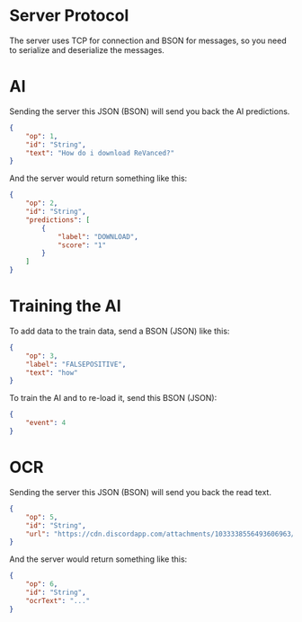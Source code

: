 # Server Protocol

The server uses TCP for connection and BSON for messages, so you need to serialize and deserialize the messages.

# AI

Sending the server this JSON (BSON) will send you back the AI predictions.

```json
{
    "op": 1,
    "id": "String", 
    "text": "How do i download ReVanced?"
}
```

And the server would return something like this:

```json
{
    "op": 2,
    "id": "String",
    "predictions": [
        {
            "label": "DOWNLOAD",
            "score": "1"
        }
    ]
}
```

# Training the AI

To add data to the train data, send a BSON (JSON) like this:

```json
{
    "op": 3,
    "label": "FALSEPOSITIVE",
    "text": "how"
}
```

To train the AI and to re-load it, send this BSON (JSON):

```json
{
    "event": 4
}
```

# OCR

Sending the server this JSON (BSON) will send you back the read text.

```json
{
    "op": 5,
    "id": "String", 
    "url": "https://cdn.discordapp.com/attachments/1033338556493606963/1033338557231796224/Screenshot_20221022-121318.jpg"
}
```

And the server would return something like this:

```json
{
    "op": 6,
    "id": "String",
    "ocrText": "..."
}
```